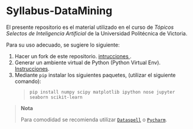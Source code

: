 # Syllabus-DataMining

El presente repositorio es el material utilizado en el curso de *Tópicos Selectos de Inteligencia Artificial* de la Universidad Politécnica de Victoria.

Para su uso adecuado, se sugiere lo siguiente:

  1. Hacer un fork de este repositorio. [intrucciones ](https://styde.net/clone-y-fork-con-git-y-github/).
  2. Generar un ambiente virtual de Python (Python Virtual Env). [Instrucciones](https://docs.python.org/es/3/library/venv.html).
  3. Mediante `pip` instalar los siguientes paquetes, (utilizar el siguiente comando):
      > `pip install numpy scipy matplotlib ipython nose jupyter seaborn scikit-learn`


  > **Nota**
  >
  > Para comodidad se recomienda utilizar [`Dataspell`](https://www.jetbrains.com/es-es/dataspell/) o [`Pycharm`](https://www.jetbrains.com/es-es/pycharm/).
